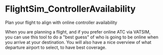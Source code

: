 # FlightSim_ControllerAvailability
 Plan your flight to align with online controller availability
 
 When you are planning a flight, and if you prefer online ATC via VATSIM, you can use this tool to do a "best guess" of who is going to be online when you arrive at your destination. You will also have a nice overview of what departure airport to select, to have best coverage.


